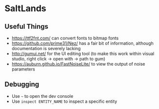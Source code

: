 # SaltLands

## Useful Things

* https://ttf2fnt.com/ can convert fonts to bitmap fonts
* https://github.com/prime31/Nez/ has a fair bit of information, although documentation is severely lacking
* http://gumui.net/ for the UI editing tool (to make this work within visual studio, right click -> open with -> path to gum)
* https://auburn.github.io/FastNoiseLite/ to view the output of noise parameters

## Debugging

* Use `~` to open the dev console
* Use `inspect ENTITY_NAME` to inspect a specific entity